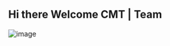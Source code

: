 ## Hi there Welcome CMT | Team
![image](https://user-images.githubusercontent.com/92306660/160647701-ee8b77fb-4c9f-4e0a-a4e6-0cd7c9528873.png)




